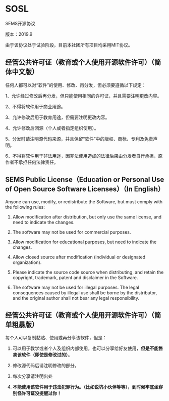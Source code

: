 # SOSL
SEMS开源协议

版本：2019.9

由于该协议处于试验阶段，目前本社团所有项目均采用MIT协议。

## 经管公共许可证（教育或个人使用开源软件许可）（简体中文版）

任何人都可以对“软件”的使用、修改、再分发，但必须要遵循以下规定：

1、允许经过修改后再分发，但只能使用相同的许可证，并且需要注明更改内容。

2、不得将软件用于商业用途。

3、允许修改后用于教育用途，但需要注明更改内容。

4、允许修改后闭源（个人或者指定组织使用）。

5、分发时请注明源代码来源，并且保留“软件”中的版权、商标、专利及免责声明。

6、不得将软件用于非法用途，因非法使用造成的法律后果由分发者自行承担，原作者不承担任何法律责任。

## SEMS Public License（Education or Personal Use of Open Source Software Licenses）（In English）

Anyone can use, modify, or redistribute the Software, but must comply with the following rules:

1. Allow modification after distribution, but only use the same license, and need to indicate the changes.

2. The software may not be used for commercial purposes.

3. Allow modification for educational purposes, but need to indicate the changes.

4. Allow closed source after modification (individual or designated organization).

5. Please indicate the source code source when distributing, and retain the copyright, trademark, patent and disclaimer in the Software.

6. The software may not be used for illegal purposes. The legal consequences caused by illegal use shall be borne by the distributor, and the original author shall not bear any legal responsibility.

## 经管公共许可证（教育或个人使用开源软件许可）（简单粗暴版）
每个人可以复制黏贴、使用或再分享该软件，但是：

1. 可以用于教学或者个人及组织内部使用，也可以分享给好友使用，**但是不能售卖该软件（即使是修改过的）**。

2. 修改源代码后请注明修改的部分。

3. 每次分享请注明出处

4. **不能使用该软件用于违法犯罪行为。（比如说坑小伙伴等等），到时候牢底坐穿别怪许可证没提醒过你！**
